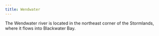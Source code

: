 ```yaml
---
title: Wendwater
---
```


 The Wendwater river is located in the northeast corner of the Stormlands, where it flows into Blackwater Bay.






